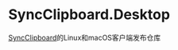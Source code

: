 # SyncClipboard.Desktop
[SyncClipboard](https://github.com/Jeric-X/SyncClipboard)的Linux和macOS客户端发布仓库